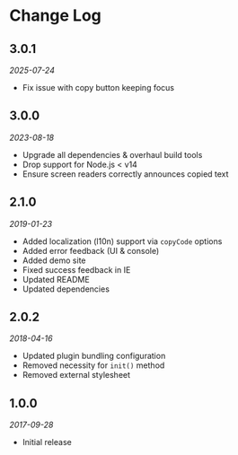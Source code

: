 # Change Log

## 3.0.1

_2025-07-24_

- Fix issue with copy button keeping focus

## 3.0.0

_2023-08-18_

- Upgrade all dependencies & overhaul build tools
- Drop support for Node.js < v14
- Ensure screen readers correctly announces copied text

## 2.1.0

_2019-01-23_

- Added localization (l10n) support via `copyCode` options
- Added error feedback (UI & console)
- Added demo site
- Fixed success feedback in IE
- Updated README
- Updated dependencies

## 2.0.2

_2018-04-16_

- Updated plugin bundling configuration
- Removed necessity for `init()` method
- Removed external stylesheet

## 1.0.0

_2017-09-28_

- Initial release
